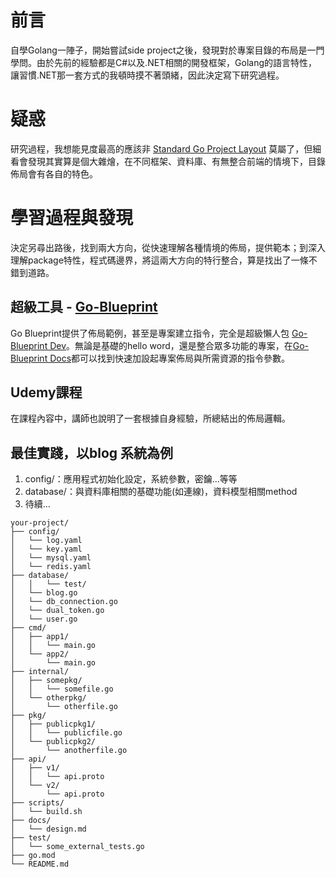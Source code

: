 # 前言
自學Golang一陣子，開始嘗試side project之後，發現對於專案目錄的布局是一門學問。由於先前的經驗都是C#以及.NET相關的開發框架，Golang的語言特性，讓習慣.NET那一套方式的我頓時摸不著頭緒，因此決定寫下研究過程。

# 疑惑
研究過程，我想能見度最高的應該非 [Standard Go Project Layout](https://github.com/golang-standards/project-layout) 莫屬了，但細看會發現其實算是個大雜燴，在不同框架、資料庫、有無整合前端的情境下，目錄佈局會有各自的特色。

# 學習過程與發現
決定另尋出路後，找到兩大方向，從快速理解各種情境的佈局，提供範本；到深入理解package特性，程式碼邊界，將這兩大方向的特行整合，算是找出了一條不錯到道路。

## 超級工具 - [Go-Blueprint](https://github.com/Melkeydev/go-blueprint)

Go Blueprint提供了佈局範例，甚至是專案建立指令，完全是超級懶人包 [Go-Blueprint Dev](https://go-blueprint.dev/)。無論是基礎的hello word，還是整合眾多功能的專案，在[Go-Blueprint Docs](https://docs.go-blueprint.dev/)都可以找到快速加設起專案佈局與所需資源的指令參數。

## Udemy課程
在課程內容中，講師也說明了一套根據自身經驗，所總結出的佈局邏輯。


## 最佳實踐，以blog 系統為例

1. config/：應用程式初始化設定，系統參數，密鑰...等等
2. database/：與資料庫相關的基礎功能(如連線)，資料模型相關method
3. 待續...

```
your-project/
├── config/
│   └── log.yaml
│   └── key.yaml
│   └── mysql.yaml
│   └── redis.yaml
├── database/
│   │   └── test/
│   └── blog.go
│   └── db_connection.go
│   └── dual_token.go
│   └── user.go
├── cmd/
│   ├── app1/
│   │   └── main.go
│   └── app2/
│       └── main.go
├── internal/
│   ├── somepkg/
│   │   └── somefile.go
│   └── otherpkg/
│       └── otherfile.go
├── pkg/
│   ├── publicpkg1/
│   │   └── publicfile.go
│   └── publicpkg2/
│       └── anotherfile.go
├── api/
│   ├── v1/
│   │   └── api.proto
│   └── v2/
│       └── api.proto
├── scripts/
│   └── build.sh
├── docs/
│   └── design.md
├── test/
│   └── some_external_tests.go
├── go.mod
└── README.md
```
